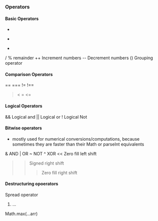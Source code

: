 ### Operators
#### Basic Operators
  +
  -
  *
  /
  % remainder
  ++ Increment numbers
  -- Decrement numbers
  ()  Grouping operator

#### Comparison Operators
  ==  ===
  !=  !==
  >   <
  >=  <=

#### Logical Operators
  && Logical and
  || Logical or
  ! Logical Not

#### Bitwise operators
 - mostly used for numerical conversions/computations, because sometimes they are faster than their Math or parseInt equivalents

 &  AND
 |  OR
 ~  NOT
 ^  XOR
 << Zero fill left shift
 >>  Signed right shift
 >>> Zero fill right shift


#### Destructuring opoerators
Spread operator

1. ...

Math.max(...arr)
